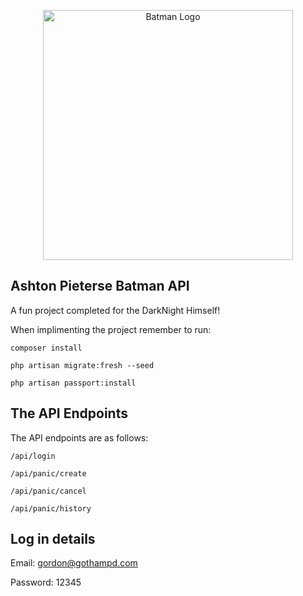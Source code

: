 <p align="center"><a href="https://www.fusebox.co.za" target="_blank"><img src="https://img.freepik.com/free-vector/silhouettes-bats-halloween-background_52683-44952.jpg?w=996&t=st=1661494669~exp=1661495269~hmac=01ca173fb7adc46a92f9ab8d2acdfb6623077134efd7fcfec32346b454113610" width="400" alt="Batman Logo"></a></p>



## Ashton Pieterse Batman API

A fun project completed for the DarkNight Himself!

When implimenting the project remember to run:
```
composer install

php artisan migrate:fresh --seed

php artisan passport:install

```

## The API Endpoints

The API endpoints are as follows:

```
/api/login

/api/panic/create

/api/panic/cancel

/api/panic/history

```

## Log in details

Email: gordon@gothampd.com

Password: 12345

